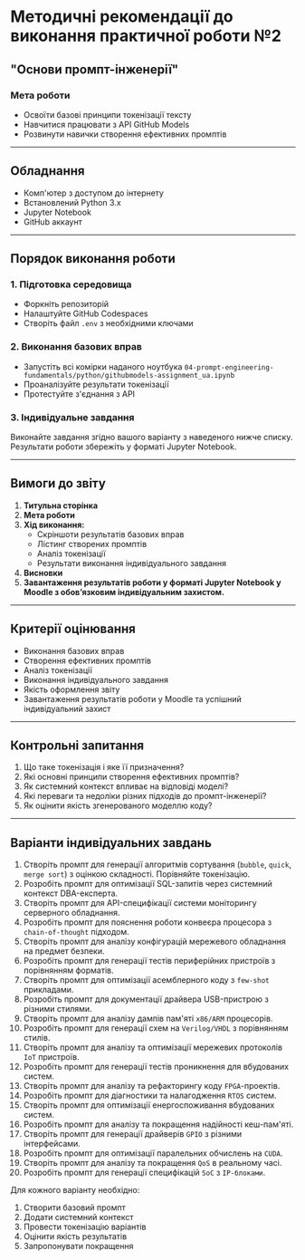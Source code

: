 # Методичні рекомендації до виконання практичної роботи №2

## "Основи промпт-інженерії"

### Мета роботи
- Освоїти базові принципи токенізації тексту
- Навчитися працювати з API GitHub Models
- Розвинути навички створення ефективних промптів

---

## Обладнання
- Комп'ютер з доступом до інтернету
- Встановлений Python 3.x
- Jupyter Notebook
- GitHub аккаунт

---

## Порядок виконання роботи

### 1. Підготовка середовища
- Форкніть репозиторій
- Налаштуйте GitHub Codespaces
- Створіть файл `.env` з необхідними ключами

### 2. Виконання базових вправ
- Запустіть всі комірки наданого ноутбука `04-prompt-engineering-fundamentals/python/githubmodels-assignment_ua.ipynb`
- Проаналізуйте результати токенізації
- Протестуйте з'єднання з API

### 3. Індивідуальне завдання
Виконайте завдання згідно вашого варіанту з наведеного нижче списку. Результати роботи збережіть у форматі Jupyter Notebook.

---

## Вимоги до звіту
1. **Титульна сторінка**
2. **Мета роботи**
3. **Хід виконання:**
   - Скріншоти результатів базових вправ
   - Лістинг створених промптів
   - Аналіз токенізації
   - Результати виконання індивідуального завдання
4. **Висновки**
5. **Завантаження результатів роботи у форматі Jupyter Notebook у Moodle з обов’язковим індивідуальним захистом.**

---

## Критерії оцінювання
- Виконання базових вправ
- Створення ефективних промптів
- Аналіз токенізації
- Виконання індивідуального завдання
- Якість оформлення звіту
- Завантаження результатів роботи у Moodle та успішний індивідуальний захист

---

## Контрольні запитання
1. Що таке токенізація і яке її призначення?
2. Які основні принципи створення ефективних промптів?
3. Як системний контекст впливає на відповіді моделі?
4. Які переваги та недоліки різних підходів до промпт-інженерії?
5. Як оцінити якість згенерованого моделлю коду?

---

## Варіанти індивідуальних завдань

1. Створіть промпт для генерації алгоритмів сортування (`bubble`, `quick`, `merge sort`) з оцінкою складності. Порівняйте токенізацію.
2. Розробіть промпт для оптимізації SQL-запитів через системний контекст DBA-експерта.
3. Створіть промпт для API-специфікації системи моніторингу серверного обладнання.
4. Розробіть промпт для пояснення роботи конвеєра процесора з `chain-of-thought` підходом.
5. Створіть промпт для аналізу конфігурацій мережевого обладнання на предмет безпеки.
6. Розробіть промпт для генерації тестів периферійних пристроїв з порівнянням форматів.
7. Створіть промпт для оптимізації асемблерного коду з `few-shot` прикладами.
8. Розробіть промпт для документації драйвера USB-пристрою з різними стилями.
9. Створіть промпт для аналізу дампів пам'яті `x86/ARM` процесорів.
10. Розробіть промпт для генерації схем на `Verilog/VHDL` з порівнянням стилів.
11. Створіть промпт для аналізу та оптимізації мережевих протоколів `IoT` пристроїв.
12. Розробіть промпт для генерації тестів проникнення для вбудованих систем.
13. Створіть промпт для аналізу та рефакторингу коду `FPGA`-проектів.
14. Розробіть промпт для діагностики та налагодження `RTOS` систем.
15. Створіть промпт для оптимізації енергоспоживання вбудованих систем.
16. Розробіть промпт для аналізу та покращення надійності кеш-пам'яті.
17. Створіть промпт для генерації драйверів `GPIO` з різними інтерфейсами.
18. Розробіть промпт для оптимізації паралельних обчислень на `CUDA`.
19. Створіть промпт для аналізу та покращення `QoS` в реальному часі.
20. Розробіть промпт для генерації специфікацій `SoC` з `IP-блоками`.

Для кожного варіанту необхідно:
1. Створити базовий промпт
2. Додати системний контекст
3. Провести токенізацію варіантів
4. Оцінити якість результатів
5. Запропонувати покращення